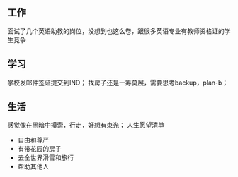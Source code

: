 ## 工作
面试了几个英语助教的岗位，没想到也这么卷，跟很多英语专业有教师资格证的学生竞争

## 学习
学校发邮件签证提交到IND；
找房子还是一筹莫展，需要思考backup，plan-b；

## 生活
感觉像在黑暗中摸索，行走，好想有束光；
人生愿望清单
- 自由和尊严
- 有带花园的房子
- 去全世界滑雪和旅行
- 帮助其他人
